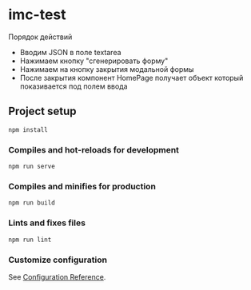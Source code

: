 # imc-test

<p>Порядок действий</p>

<ul>
    <li>Вводим JSON в поле textarea</li>
    <li>Нажимаем кнопку "сгенерировать форму"</li>
    <li>Нажимаем на кнопку закрытия модальной формы</li>
    <li>После закрытия компонент HomePage получает объект который показивается под полем ввода</li>
</ul>


## Project setup
```
npm install
```

### Compiles and hot-reloads for development
```
npm run serve
```

### Compiles and minifies for production
```
npm run build
```

### Lints and fixes files
```
npm run lint
```

### Customize configuration
See [Configuration Reference](https://cli.vuejs.org/config/).
